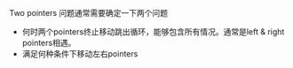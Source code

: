 Two pointers 问题通常需要确定一下两个问题
- 何时两个pointers终止移动跳出循环，能够包含所有情况。通常是left & right pointers相遇。
- 满足何种条件下移动左右pointers